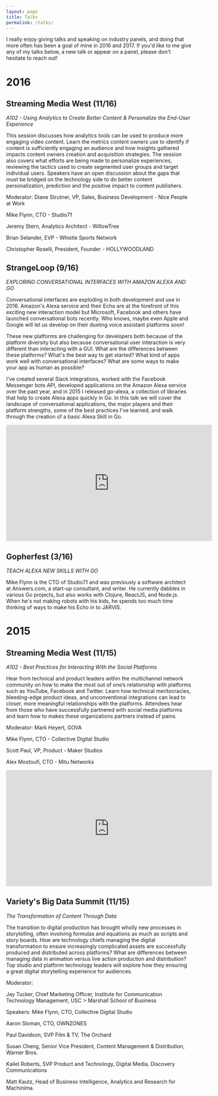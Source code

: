 ```yaml
---
layout: page
title: Talks
permalink: /talks/
---
```


<p class="message">
  I really enjoy giving talks and speaking on industry panels, and doing that more often has been a goal of mine in 2016 and 2017. If you'd like to me give any of my talks below, a new talk or appear on a panel, please don't hesitate to reach out!
</p>

# 2016

## Streaming Media West (11/16)

*A102 - Using Analytics to Create Better Content & Personalize the End-User Experience*

This session discusses how analytics tools can be used to produce more engaging video content. Learn the metrics content owners use to identify if content is sufficiently engaging an audience and how insights gathered impacts content owners creation and acquisition strategies. The session also covers what efforts are being made to personalize experiences, reviewing the tactics used to create segmented user groups and target individual users. Speakers have an open discussion about the gaps that must be bridged on the technology side to do better content personalization, prediction and the positive impact to content publishers.

Moderator: Diane Strutner, VP, Sales, Business Development - Nice People at Work

Mike Flynn, CTO - Studio71

Jeremy Stern, Analytics Architect - WillowTree

Brian Selander, EVP - Whistle Sports Network

Christopher Roselli, President, Founder - HOLLYWOODLAND

## StrangeLoop (9/16)

*EXPLORING CONVERSATIONAL INTERFACES WITH AMAZON ALEXA AND GO*

Conversational interfaces are exploding in both development and use in 2016. Amazon's Alexa service and their Echo are at the forefront of this exciting new interaction model but Microsoft, Facebook and others have launched conversational bots recently. Who knows, maybe even Apple and Google will let us develop on their dueling voice assistant platforms soon!

These new platforms are challenging for developers both because of the platform diversity but also because conversational user interaction is very different than interacting with a GUI. What are the differences between these platforms? What's the best way to get started? What kind of apps work well with conversational interfaces? What are some ways to make your app as human as possible?

I've created several Slack integrations, worked with the Facebook Messenger bots API, developed applications on the Amazon Alexa service over the past year, and in 2015 I released go-alexa, a collection of libraries that help to create Alexa apps quickly in Go. In this talk we will cover the landscape of conversational applications, the major players and their platform strengths, some of the best practices I've learned, and walk through the creation of a basic Alexa Skill in Go.

<iframe width="560" height="315" src="https://www.youtube.com/embed/0qfrZmumdO0?rel=0&amp;showinfo=0" frameborder="0" allowfullscreen></iframe>

## Gopherfest (3/16)

*TEACH ALEXA NEW SKILLS WITH GO*

Mike Flynn is the CTO of Studio71 and was previously a software architect at Answers.com, a start-up consultant, and writer. He currently dabbles in various Go projects, but also works with Clojure, ReactJS, and Node.js. When he's not making robots with his kids, he spends too much time thinking of ways to make his Echo in to JARVIS.

# 2015

## Streaming Media West (11/15)

*A102 - Best Practices for Interacting With the Social Platforms*

Hear from technical and product leaders within the multichannel network community on how to make the most out of one’s relationship with platforms such as YouTube, Facebook and Twitter. Learn how technical meritocracies, bleeding-edge product ideas, and unconventional integrations can lead to closer, more meaningful relationships with the platforms. Attendees hear from those who have successfully partnered with social media platforms and learn how to makes these organizations partners instead of pains.

Moderator: Mark Heyert, GOVA

Mike Flynn, CTO - Collective Digital Studio

Scott Paul, VP, Product - Maker Studios

Alex Mostoufi, CTO - Mitu Networks

<iframe width="560" height="315" src="https://www.youtube.com/embed/qQklVLK26tM?rel=0&amp;showinfo=0" frameborder="0" allowfullscreen></iframe>

## Variety's Big Data Summit (11/15)

*The Transformation of Content Through Data*

The transition to digital production has brought wholly new processes in storytelling, often involving formulas and equations as much as scripts and story boards. How are technology chiefs managing the digital transformation to ensure increasingly complicated assets are successfully produced and distributed across platforms? What are differences between managing data in animation versus live action production and distribution? Top studio and platform technology leaders will explore how they ensuring a great digital storytelling experience for audiences.

Moderator:

Jay Tucker, Chief Marketing Officer, Institute for Communication Technology Management, USC > Marshall School of Business

Speakers:
Mike Flynn, CTO, Collective Digital Studio

Aaron Sloman, CTO, OWNZONES

Paul Davidson, SVP Film & TV, The Orchard

Susan Cheng, Senior Vice President, Content Management & Distribution, Warner Bros.

Kaliel Roberts, SVP Product and Technology, Digital Media, Discovery Communications

Matt Kautz, Head of Business Intelligence, Analytics and Research for Machinima.
